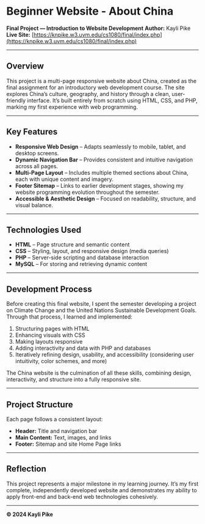 # Beginner Website - About China

**Final Project — Introduction to Website Development**
**Author:** Kayli Pike
**Live Site:** [https://knpike.w3.uvm.edu/cs1080/final/index.php](https://knpike.w3.uvm.edu/cs1080/final/index.php)

---

## Overview

This project is a multi-page responsive website about China, created as the final assignment for an introductory web development course.
The site explores China’s culture, geography, and history through a clean, user-friendly interface. It’s built entirely from scratch using HTML, CSS, and PHP, marking my first experience with web programming.

---

## Key Features

* **Responsive Web Design** – Adapts seamlessly to mobile, tablet, and desktop screens.
* **Dynamic Navigation Bar** – Provides consistent and intuitive navigation across all pages.
* **Multi-Page Layout** – Includes multiple themed sections about China, each with unique content and imagery.
* **Footer Sitemap** – Links to earlier development stages, showing my website programming evolution throughout the semester.
* **Accessible & Aesthetic Design** – Focused on readability, structure, and visual balance.

---

## Technologies Used

* **HTML** – Page structure and semantic content
* **CSS** – Styling, layout, and responsive design (media queries)
* **PHP** – Server-side scripting and database interaction
* **MySQL** – For storing and retrieving dynamic content

---

## Development Process

Before creating this final website, I spent the semester developing a project on Climate Change and the United Nations Sustainable Development Goals.
Through that process, I learned and implemented:

1. Structuring pages with HTML
2. Enhancing visuals with CSS
3. Making layouts responsive
4. Adding interactivity and data with PHP and databases
5. Iteratively refining design, usability, and accessibility (considering user intuitivity, color schemes, and more)

The China website is the culmination of all these skills, combining design, interactivity, and structure into a fully responsive site.

---

## Project Structure

Each page follows a consistent layout:

* **Header:** Title and navigation bar
* **Main Content:** Text, images, and links
* **Footer:** Sitemap and site Home Page links

---

## Reflection

This project represents a major milestone in my learning journey. It’s my first complete, independently developed website and demonstrates my ability to apply front-end and back-end web technologies cohesively.

---

**© 2024 Kayli Pike**

